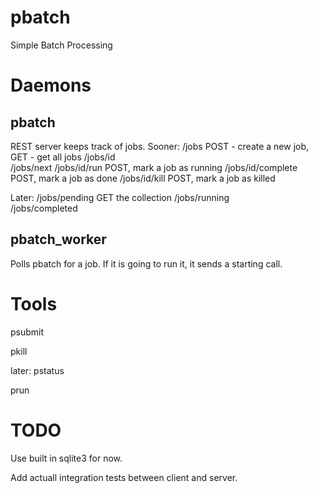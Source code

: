 pbatch
===

Simple Batch Processing

Daemons
===

pbatch
---

REST server keeps track of jobs.
Sooner:
/jobs           POST - create a new job, GET - get all jobs
/jobs/id        
/jobs/next
/jobs/id/run       POST, mark a job as running
/jobs/id/complete  POST, mark a job as done
/jobs/id/kill      POST, mark a job as killed

Later:
/jobs/pending   GET the collection
/jobs/running   
/jobs/completed 

pbatch_worker
---

Polls pbatch for a job.  If it is going to run it, it sends a starting call.

Tools
===

psubmit

pkill

later: 
pstatus

prun



TODO
===

Use built in sqlite3 for now.

Add actuall integration tests between client and server.

